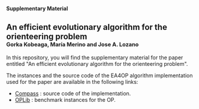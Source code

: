 <h4>Supplementary Material</h4>
<h2>An efficient evolutionary algorithm for the orienteering problem <br/> <sub><sub>Gorka Kobeaga, María Merino and Jose A. Lozano</sub></sub></h2>

In this repository, you will find the supplementary material for the paper entitled "An efficient evolutionary algorithm for the orienteering problem".

The instances and the source code of the EA4OP algorithm implementation used for the paper are available in the following links:

  - [Compass](https://github.com/bcamath-ds/compass) : source code of the implementation.
  - [OPLib](https://www.github.com/bcamath-ds/OPLib) : benchmark instances for the OP.
